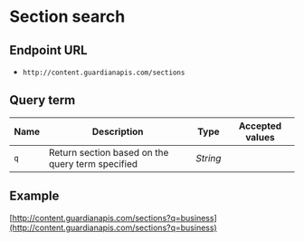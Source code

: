 Section search
=======

## Endpoint URL
* `http://content.guardianapis.com/sections`

## Query term

Name  | Description | Type | Accepted values
----- | ----------- | ---- | ---------------
`q` | Return section based on the query term specified | *String* |

## Example
[http://content.guardianapis.com/sections?q=business](http://content.guardianapis.com/sections?q=business)

